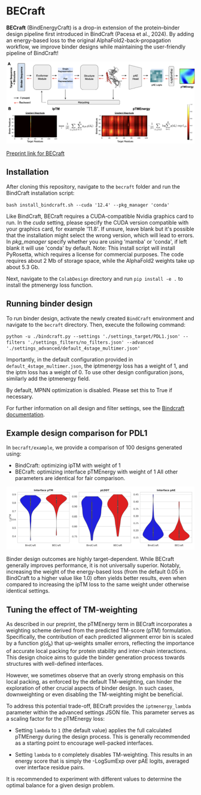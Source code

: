 # BECraft

**BECraft** (BindEnergyCraft) is a drop-in extension of the protein–binder design pipeline first introduced in BindCraft (Pacesa et al., 2024). By adding an energy-based loss to the original AlphaFold2-back-propagation workflow, we improve binder designs while maintaining the user-friendly pipeline of BindCraft!

![method](becraft/method.png)

[Preprint link for BECraft](https://arxiv.org/abs/2505.21241)

## Installation

After cloning this repository, navigate to the ```becraft``` folder and run the BindCraft installation script:

`bash install_bindcraft.sh --cuda '12.4' --pkg_manager 'conda'`

Like BindCraft, BECraft requires a CUDA-compatible Nvidia graphics card to run. In the *cuda* setting, please specify the CUDA version compatible with your graphics card, for example '11.8'. If unsure, leave blank but it's possible that the installation might select the wrong version, which will lead to errors. In *pkg_manager* specify whether you are using 'mamba' or 'conda', if left blank it will use 'conda' by default. Note: This install script will install PyRosetta, which requires a license for commercial purposes. The code requires about 2 Mb of storage space, while the AlphaFold2 weights take up about 5.3 Gb.

Next, navigate to the ```ColabDesign``` directory and run ```pip install -e .```  to install the ptmenergy loss function.

## Running binder design

To run binder design, activate the newly created ```BindCraft``` environment and navigate to the ```becraft``` directory. Then, execute the following command:

```
python -u ./bindcraft.py --settings './settings_target/PDL1.json' --filters './settings_filters/no_filters.json' --advanced './settings_advanced/default_4stage_multimer.json'
```

Importantly, in the default configuration provided in ```default_4stage_multimer.json```, the iptmenergy loss has a weight of 1, and the iptm loss has a weight of 0. To use other design configuration jsons, similarly add the iptmenergy field.

By default, MPNN optimization is disabled. Please set this to True if necessary.

For further information on all design and filter settings, see the [Bindcraft documentation](becraft/README.md).

## Example design comparison for PDL1

In ```becraft/example```, we provide a comparison of 100 designs generated using:
- BindCraft: optimizing ipTM with weight of 1
- BECraft: optimizing interface pTMEnergy with weight of 1
All other parameters are identical for fair comparison.

![pdl1_result](becraft/example/figures/bindcraft_vs_becraft_violin.png)

Binder design outcomes are highly target-dependent. While BECraft generally improves performance, it is not universally superior. Notably, increasing the weight of the energy-based loss (from the default 0.05 in BindCraft to a higher value like 1.0) often yields better results, even when compared to increasing the ipTM loss to the same weight under otherwise identical settings.

## Tuning the effect of TM-weighting

As described in our preprint, the pTMEnergy term in BECraft incorporates a weighting scheme derived from the predicted TM-score (pTM) formulation. Specifically, the contribution of each predicted alignment error bin is scaled by a function $g(d_b)$ that up-weights smaller errors, reflecting the importance of accurate local packing for protein stability and inter-chain interactions. This design choice aims to guide the binder generation process towards structures with well-defined interfaces. 

However, we sometimes observe that an overly strong emphasis on this local packing, as enforced by the default TM-weighting, can hinder the exploration of other crucial aspects of binder design. In such cases, downweighting or even disabling the TM-weighting might be beneficial.

To address this potential trade-off, BECraft provides the `iptmenergy_lambda` parameter within the advanced settings JSON file. This parameter serves as a scaling factor for the pTMEnergy loss:

-   Setting `lambda` to `1` (the default value) applies the full calculated pTMEnergy during the design process. This is generally recommended as a starting point to encourage well-packed interfaces.

-   Setting `lambda` to `0` completely disables TM-weighting. This results in an energy score that is simply the -LogSumExp over pAE logits, averaged over interface residue pairs.

It is recommended to experiment with different values to determine the optimal balance for a given design problem.
